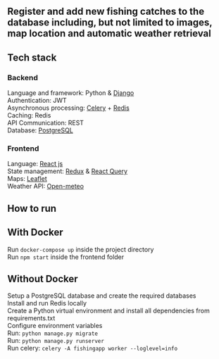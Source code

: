## Register and add new fishing catches to the database including, but not limited to images, map location and automatic weather retrieval


## Tech stack

### Backend
Language and framework: Python & [Django](https://www.djangoproject.com/)  
Authentication: JWT  
Asynchronous processing: [Celery](https://docs.celeryq.dev/en/stable/getting-started/first-steps-with-celery.html) + [Redis](https://redis.io/)  
Caching: Redis  
API Communication: REST  
Database: [PostgreSQL](https://www.postgresql.org/)  

### Frontend
Language: [React js](https://react.dev/)  
State management: [Redux](https://redux.js.org/) & [React Query](https://tanstack.com/query/latest)  
Maps: [Leaflet](https://leafletjs.com/)  
Weather API: [Open-meteo](https://open-meteo.com/)  

## How to run

## With Docker
Run `docker-compose up` inside the project directory  
Run `npm start` inside the frontend folder  

## Without Docker
Setup a PostgreSQL database and create the required databases  
Install and run Redis locally  
Create a Python virtual environment and install all dependencies from requirements.txt  
Configure environment variables  
Run: `python manage.py migrate`  
Run: `python manage.py runserver`  
Run celery: `celery -A fishingapp worker --loglevel=info`  
